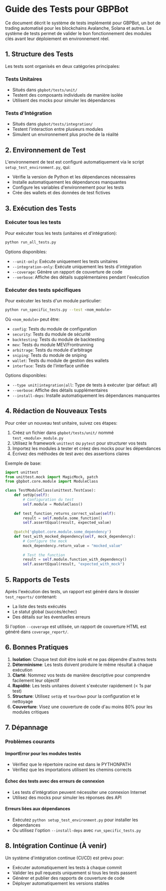 # Guide des Tests pour GBPBot

Ce document décrit le système de tests implémenté pour GBPBot, un bot de trading automatisé pour les blockchains Avalanche, Solana et autres. Le système de tests permet de valider le bon fonctionnement des modules clés avant leur déploiement en environnement réel.

## 1. Structure des Tests

Les tests sont organisés en deux catégories principales:

### Tests Unitaires
- Situés dans `gbpbot/tests/unit/`
- Testent des composants individuels de manière isolée
- Utilisent des mocks pour simuler les dépendances

### Tests d'Intégration
- Situés dans `gbpbot/tests/integration/`
- Testent l'interaction entre plusieurs modules
- Simulent un environnement plus proche de la réalité

## 2. Environnement de Test

L'environnement de test est configuré automatiquement via le script `setup_test_environment.py`, qui:

- Vérifie la version de Python et les dépendances nécessaires
- Installe automatiquement les dépendances manquantes
- Configure les variables d'environnement pour les tests
- Crée des wallets et des données de test fictives

## 3. Exécution des Tests

### Exécuter tous les tests
Pour exécuter tous les tests (unitaires et d'intégration):

```bash
python run_all_tests.py
```

Options disponibles:
- `--unit-only`: Exécute uniquement les tests unitaires
- `--integration-only`: Exécute uniquement les tests d'intégration
- `--coverage`: Génère un rapport de couverture de code
- `--verbose`: Affiche des détails supplémentaires pendant l'exécution

### Exécuter des tests spécifiques
Pour exécuter les tests d'un module particulier:

```bash
python run_specific_tests.py --test <nom_module>
```

Où `<nom_module>` peut être:
- `config`: Tests du module de configuration
- `security`: Tests du module de sécurité
- `backtesting`: Tests du module de backtesting
- `mev`: Tests du module MEV/Frontrunning
- `arbitrage`: Tests du module d'arbitrage
- `sniping`: Tests du module de sniping
- `wallet`: Tests du module de gestion des wallets
- `interface`: Tests de l'interface unifiée

Options disponibles:
- `--type unit|integration|all`: Type de tests à exécuter (par défaut: all)
- `--verbose`: Affiche des détails supplémentaires
- `--install-deps`: Installe automatiquement les dépendances manquantes

## 4. Rédaction de Nouveaux Tests

Pour créer un nouveau test unitaire, suivez ces étapes:

1. Créez un fichier dans `gbpbot/tests/unit/` nommé `test_<module>_module.py`
2. Utilisez le framework `unittest` ou `pytest` pour structurer vos tests
3. Importez les modules à tester et créez des mocks pour les dépendances
4. Écrivez des méthodes de test avec des assertions claires

Exemple de base:

```python
import unittest
from unittest.mock import MagicMock, patch
from gbpbot.core.module import ModuleClass

class TestModuleClass(unittest.TestCase):
    def setUp(self):
        # Configuration du test
        self.module = ModuleClass()
        
    def test_function_returns_correct_value(self):
        result = self.module.some_function()
        self.assertEqual(result, expected_value)
        
    @patch('gbpbot.core.module.some_dependency')
    def test_with_mocked_dependency(self, mock_dependency):
        # Configure the mock
        mock_dependency.return_value = "mocked_value"
        
        # Test the function
        result = self.module.function_with_dependency()
        self.assertEqual(result, "expected_with_mock")
```

## 5. Rapports de Tests

Après l'exécution des tests, un rapport est généré dans le dossier `test_reports/` contenant:

- La liste des tests exécutés
- Le statut global (succès/échec)
- Des détails sur les éventuelles erreurs

Si l'option `--coverage` est utilisée, un rapport de couverture HTML est généré dans `coverage_report/`.

## 6. Bonnes Pratiques

1. **Isolation**: Chaque test doit être isolé et ne pas dépendre d'autres tests
2. **Déterminisme**: Les tests doivent produire le même résultat à chaque exécution
3. **Clarté**: Nommez vos tests de manière descriptive pour comprendre facilement leur objectif
4. **Rapidité**: Les tests unitaires doivent s'exécuter rapidement (< 1s par test)
5. **Structure**: Utilisez `setUp` et `tearDown` pour la configuration et le nettoyage
6. **Couverture**: Visez une couverture de code d'au moins 80% pour les modules critiques

## 7. Dépannage

### Problèmes courants

#### ImportError pour les modules testés
- Vérifiez que le répertoire racine est dans le PYTHONPATH
- Vérifiez que les importations utilisent les chemins corrects

#### Échec des tests avec des erreurs de connexion
- Les tests d'intégration peuvent nécessiter une connexion Internet
- Utilisez des mocks pour simuler les réponses des API

#### Erreurs liées aux dépendances
- Exécutez `python setup_test_environment.py` pour installer les dépendances
- Ou utilisez l'option `--install-deps` avec `run_specific_tests.py`

## 8. Intégration Continue (À venir)

Un système d'intégration continue (CI/CD) est prévu pour:
- Exécuter automatiquement les tests à chaque commit
- Valider les pull requests uniquement si tous les tests passent
- Générer et publier des rapports de couverture de code
- Déployer automatiquement les versions stables 